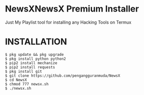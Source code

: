 # NewsXNewsX Premium Installer
Just My Playlist tool for installing any Hacking Tools on Termux
# INSTALLATION
```
$ pkg update && pkg upgrade
$ pkg install python python2
$ pip2 install mechanize
$ pip2 install requests
$ pkg install git
$ git clone https://github.com/pengangguranmuda/NewsX
$ cd NewsX
$ chmod 777 newsx.sh
$ ./newsx.sh
```








